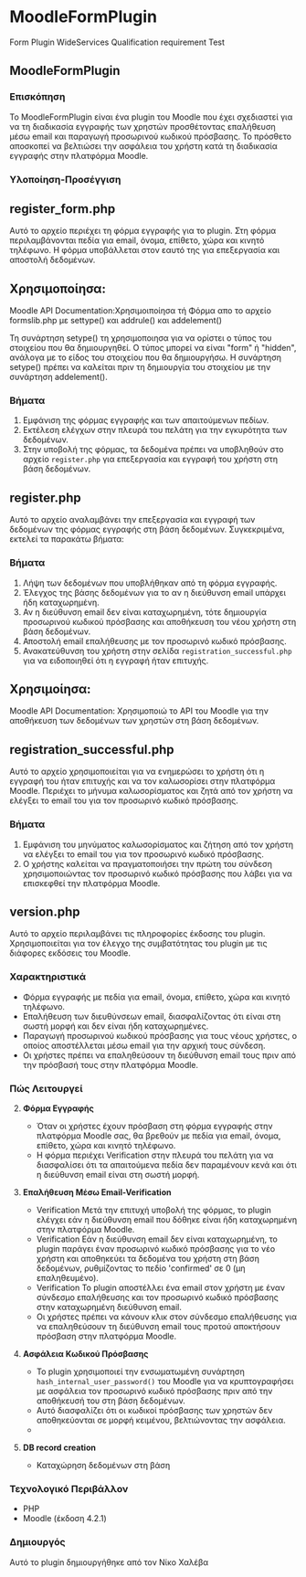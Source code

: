 # MoodleFormPlugin
Form Plugin WideServices Qualification requirement Test
## MoodleFormPlugin


### Επισκόπηση

Το MoodleFormPlugin είναι ένα plugin του Moodle που έχει σχεδιαστεί για να τη διαδικασία εγγραφής των χρηστών προσθέτοντας επαλήθευση μέσω email και παραγωγή προσωρινού κωδικού πρόσβασης. Το πρόσθετο αποσκοπεί να βελτιώσει την ασφάλεια  του χρήστη κατά τη διαδικασία εγγραφής στην πλατφόρμα Moodle.
### Υλοποίηση-Προσέγγιση

## register_form.php

Αυτό το αρχείο περιέχει τη φόρμα εγγραφής για το plugin. Στη φόρμα περιλαμβάνονται πεδία για email, όνομα, επίθετο, χώρα και κινητό τηλέφωνο. Η φόρμα υποβάλλεται στον εαυτό της για επεξεργασία και αποστολή δεδομένων.

## Xρησιμοποίησα:
Moodle API Documentation:Χρησιμοιποίησα τή Φόρμα απο το αρχείο formslib.php
με settype() και addrule() και addelement()

Τη συνάρτηση setype() τη χρησιμοποιησα για να ορίστει ο τύπος του στοιχείου που θα δημιουργηθεί. Ο τύπος μπορεί να είναι "form" ή "hidden", ανάλογα με το είδος του στοιχείου που θα δημιουργήσω. Η συνάρτηση setype() πρέπει να καλείται πριν τη δημιουργία του στοιχείου με την συνάρτηση addelement().


### Βήματα

1. Εμφάνιση της φόρμας εγγραφής και των απαιτούμενων πεδίων.
2. Εκτέλεση ελέγχων στην πλευρά του πελάτη για την εγκυρότητα των δεδομένων.
3. Στην υποβολή της φόρμας, τα δεδομένα πρέπει να υποβληθούν στο αρχείο `register.php` για επεξεργασία και εγγραφή του χρήστη στη βάση δεδομένων.

## register.php

Αυτό το αρχείο αναλαμβάνει την επεξεργασία και εγγραφή των δεδομένων της φόρμας εγγραφής στη βάση δεδομένων. Συγκεκριμένα, εκτελεί τα παρακάτω βήματα:

### Βήματα

1. Λήψη των δεδομένων που υποβλήθηκαν από τη φόρμα εγγραφής.
2. Έλεγχος της βάσης δεδομένων για το αν η διεύθυνση email υπάρχει ήδη καταχωρημένη.
3. Αν η διεύθυνση email δεν είναι καταχωρημένη, τότε δημιουργία προσωρινού κωδικού πρόσβασης και αποθήκευση του νέου χρήστη στη βάση δεδομένων.
4. Αποστολή email επαλήθευσης με τον προσωρινό κωδικό πρόσβασης.
5. Ανακατεύθυνση του χρήστη στην σελίδα `registration_successful.php` για να ειδοποιηθεί ότι η εγγραφή ήταν επιτυχής.


## Χρησιμοίησα:
Moodle API Documentation: Χρησιμοποιώ το API του Moodle για την αποθήκευση των δεδομένων των χρηστών στη βάση δεδομένων. 

## registration_successful.php

Αυτό το αρχείο χρησιμοποιείται για να ενημερώσει το χρήστη ότι η εγγραφή του ήταν επιτυχής και να τον καλωσορίσει στην πλατφόρμα Moodle. Περιέχει το μήνυμα καλωσορίσματος και ζητά από τον χρήστη να ελέγξει το email του για τον προσωρινό κωδικό πρόσβασης.


### Βήματα

1. Εμφάνιση του μηνύματος καλωσορίσματος και ζήτηση από τον χρήστη να ελέγξει το email του για τον προσωρινό κωδικό πρόσβασης.
2. Ο χρήστης καλείται να πραγματοποιήσει την πρώτη του σύνδεση χρησιμοποιώντας τον προσωρινό κωδικό πρόσβασης που λάβει για να επισκεφθεί την πλατφόρμα Moodle.

## version.php

Αυτό το αρχείο περιλαμβάνει τις πληροφορίες έκδοσης του plugin. Χρησιμοποιείται για τον έλεγχο της συμβατότητας του plugin με τις διάφορες εκδόσεις του Moodle.


### Χαρακτηριστικά

- Φόρμα εγγραφής με πεδία για email, όνομα, επίθετο, χώρα και κινητό τηλέφωνο.
- Επαλήθευση των διευθύνσεων email, διασφαλίζοντας ότι είναι στη σωστή μορφή και δεν είναι ήδη καταχωρημένες.
- Παραγωγή προσωρινού κωδικού πρόσβασης για τους νέους χρήστες, ο οποίος αποστέλλεται μέσω email για την αρχική τους σύνδεση.
- Οι χρήστες πρέπει να επαληθεύσουν τη διεύθυνση email τους πριν από την πρόσβασή τους στην πλατφόρμα Moodle.

### Πώς Λειτουργεί
2. **Φόρμα Εγγραφής**

   - Όταν οι χρήστες έχουν πρόσβαση στη φόρμα εγγραφής στην πλατφόρμα Moodle σας, θα βρεθούν με πεδία για email, όνομα, επίθετο, χώρα και κινητό τηλέφωνο.
   - Η φόρμα περιέχει Verification στην πλευρά του πελάτη για να διασφαλίσει ότι τα απαιτούμενα πεδία δεν παραμένουν κενά και ότι η διεύθυνση email είναι στη σωστή μορφή.

3. **Επαλήθευση Μέσω Email-Verification**

   - Verification Μετά την επιτυχή υποβολή της φόρμας, το plugin ελέγχει εάν η διεύθυνση email που δόθηκε είναι ήδη καταχωρημένη στην πλατφόρμα Moodle.
   - Verification Εάν η διεύθυνση email δεν είναι καταχωρημένη, το plugin παράγει έναν προσωρινό κωδικό πρόσβασης για το νέο χρήστη και αποθηκεύει τα δεδομένα του χρήστη    στη βάση δεδομένων, ρυθμίζοντας το πεδίο 'confirmed' σε 0 (μη επαληθευμένο).
   - Verification Το plugin αποστέλλει ένα email στον χρήστη με έναν σύνδεσμο επαλήθευσης και τον προσωρινό κωδικό πρόσβασης στην καταχωρημένη διεύθυνση email.
   - Οι χρήστες πρέπει να κάνουν κλικ στον σύνδεσμο επαλήθευσης για να επαληθεύσουν τη διεύθυνση email τους προτού αποκτήσουν πρόσβαση στην πλατφόρμα Moodle.
   

4. **Ασφάλεια Κωδικού Πρόσβασης**

   - Το plugin χρησιμοποιεί την ενσωματωμένη συνάρτηση `hash_internal_user_password()` του Moodle για να κρυπτογραφήσει με ασφάλεια τον προσωρινό κωδικό πρόσβασης πριν από την αποθήκευσή του στη βάση δεδομένων.
   - Αυτό διασφαλίζει ότι οι κωδικοί πρόσβασης των χρηστών δεν αποθηκεύονται σε μορφή κειμένου, βελτιώνοντας την ασφάλεια.
   - 
5. **DB record creation**
   - Καταχώρηση δεδομένων στη βάση

### Τεχνολογικό Περιβάλλον

- PHP
- Moodle (έκδοση 4.2.1)

### Δημιουργός

Αυτό το plugin δημιουργήθηκε από τον Νίκο Χαλέβα




